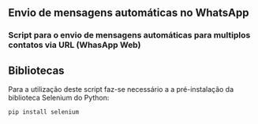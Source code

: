 ## Envio de mensagens automáticas no WhatsApp

### Script para o envio de mensagens automáticas para multiplos contatos via URL (WhasApp Web)

Bibliotecas
------------
Para a utilização deste script faz-se necessário a a pré-instalação da biblioteca Selenium do Python:

```bash
pip install selenium
